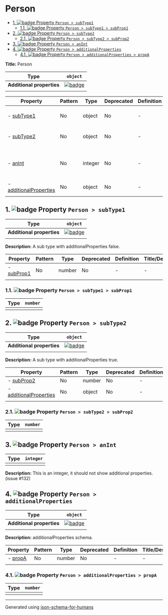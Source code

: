# Person

- [1. ![badge](https://img.shields.io/badge/Optional-yellow) Property `Person > subType1`](#subType1)
  - [1.1. ![badge](https://img.shields.io/badge/Optional-yellow) Property `Person > subType1 > subProp1`](#subType1_subProp1)
- [2. ![badge](https://img.shields.io/badge/Optional-yellow) Property `Person > subType2`](#subType2)
  - [2.1. ![badge](https://img.shields.io/badge/Optional-yellow) Property `Person > subType2 > subProp2`](#subType2_subProp2)
- [3. ![badge](https://img.shields.io/badge/Optional-yellow) Property `Person > anInt`](#anInt)
- [4. ![badge](https://img.shields.io/badge/Optional-yellow) Property `Person > additionalProperties`](#additionalProperties)
  - [4.1. ![badge](https://img.shields.io/badge/Optional-yellow) Property `Person > additionalProperties > propA`](#additionalProperties_propA)

**Title:** Person

| Type                      | `object`                                                                                                                                            |
| ------------------------- | --------------------------------------------------------------------------------------------------------------------------------------------------- |
| **Additional properties** | [![badge](https://img.shields.io/badge/Should-conform-blue)](#additionalProperties "Each additional property must conform to the following schema") |
|                           |                                                                                                                                                     |

| Property                                         | Pattern | Type    | Deprecated | Definition | Title/Description                                                          |
| ------------------------------------------------ | ------- | ------- | ---------- | ---------- | -------------------------------------------------------------------------- |
| - [subType1](#subType1 )                         | No      | object  | No         | -          | A sub type with additionalProperties false.                                |
| - [subType2](#subType2 )                         | No      | object  | No         | -          | A sub type with additionalProperties true.                                 |
| - [anInt](#anInt )                               | No      | integer | No         | -          | This is an integer, it should not show additional properties. (issue #132) |
| - [additionalProperties](#additionalProperties ) | No      | object  | No         | -          | additionalProperties schema.                                               |
|                                                  |         |         |            |            |                                                                            |

## <a name="subType1"></a>1. ![badge](https://img.shields.io/badge/Optional-yellow) Property `Person > subType1`

| Type                      | `object`                                                                                         |
| ------------------------- | ------------------------------------------------------------------------------------------------ |
| **Additional properties** | [![badge](https://img.shields.io/badge/Not+allowed-red)](# "Additional Properties not allowed.") |
|                           |                                                                                                  |

**Description:** A sub type with additionalProperties false.

| Property                          | Pattern | Type   | Deprecated | Definition | Title/Description |
| --------------------------------- | ------- | ------ | ---------- | ---------- | ----------------- |
| - [subProp1](#subType1_subProp1 ) | No      | number | No         | -          | -                 |
|                                   |         |        |            |            |                   |

### <a name="subType1_subProp1"></a>1.1. ![badge](https://img.shields.io/badge/Optional-yellow) Property `Person > subType1 > subProp1`

| Type | `number` |
| ---- | -------- |
|      |          |

## <a name="subType2"></a>2. ![badge](https://img.shields.io/badge/Optional-yellow) Property `Person > subType2`

| Type                      | `object`                                                                                                            |
| ------------------------- | ------------------------------------------------------------------------------------------------------------------- |
| **Additional properties** | [![badge](https://img.shields.io/badge/Any+type-allowed-green)](# "Additional Properties of any type are allowed.") |
|                           |                                                                                                                     |

**Description:** A sub type with additionalProperties true.

| Property                                                  | Pattern | Type   | Deprecated | Definition | Title/Description |
| --------------------------------------------------------- | ------- | ------ | ---------- | ---------- | ----------------- |
| - [subProp2](#subType2_subProp2 )                         | No      | number | No         | -          | -                 |
| - [additionalProperties](#subType2_additionalProperties ) | No      | object | No         | -          | -                 |
|                                                           |         |        |            |            |                   |

### <a name="subType2_subProp2"></a>2.1. ![badge](https://img.shields.io/badge/Optional-yellow) Property `Person > subType2 > subProp2`

| Type | `number` |
| ---- | -------- |
|      |          |

## <a name="anInt"></a>3. ![badge](https://img.shields.io/badge/Optional-yellow) Property `Person > anInt`

| Type | `integer` |
| ---- | --------- |
|      |           |

**Description:** This is an integer, it should not show additional properties. (issue #132)

## <a name="additionalProperties"></a>4. ![badge](https://img.shields.io/badge/Optional-yellow) Property `Person > additionalProperties`

| Type                      | `object`                                                                                                            |
| ------------------------- | ------------------------------------------------------------------------------------------------------------------- |
| **Additional properties** | [![badge](https://img.shields.io/badge/Any+type-allowed-green)](# "Additional Properties of any type are allowed.") |
|                           |                                                                                                                     |

**Description:** additionalProperties schema.

| Property                                | Pattern | Type   | Deprecated | Definition | Title/Description |
| --------------------------------------- | ------- | ------ | ---------- | ---------- | ----------------- |
| - [propA](#additionalProperties_propA ) | No      | number | No         | -          | -                 |
|                                         |         |        |            |            |                   |

### <a name="additionalProperties_propA"></a>4.1. ![badge](https://img.shields.io/badge/Optional-yellow) Property `Person > additionalProperties > propA`

| Type | `number` |
| ---- | -------- |
|      |          |

----------------------------------------------------------------------------------------------------------------------------
Generated using [json-schema-for-humans](https://github.com/coveooss/json-schema-for-humans)